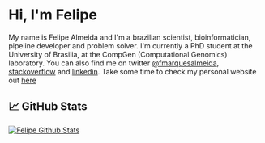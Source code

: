 # Hi, I'm Felipe

My name is Felipe Almeida and I'm a brazilian scientist, bioinformatician, pipeline developer and problem solver. I'm currently a PhD student at the University of Brasilia, at the CompGen (Computational Genomics) laboratory. You can also find me on twitter [@fmarquesalmeida](https://twitter.com/fmarquesalmeida), [stackoverflow](https://stackoverflow.com/users/12711021/felipe-almeida) and [linkedin](https://www.linkedin.com/in/almeida-fm). Take some time to check my personal website out [here](https://fmalmeida.github.io)

## &#x1f4c8; GitHub Stats
[![Felipe Github Stats](https://github-readme-stats.vercel.app/api?username=fmalmeida&count_private=true&show_icons=true&theme=vue)](https://github.com/fmalmeida/github-readme-stats)

<!--
    Top pipelines or repositories

## Main productions

<a href="https://github.com/fmalmeida/bacannot">
  <img align="center" src="https://github-readme-stats.vercel.app/api/pin/?username=fmalmeida&repo=bacannot" />
</a>
<a href="https://github.com/fmalmeida/mpgap">
  <img align="center" src="https://github-readme-stats.vercel.app/api/pin/?username=fmalmeida&repo=mpgap" />
</a>
<a href="https://github.com/fmalmeida/ngs-preprocess">
  <img align="center" src="https://github-readme-stats.vercel.app/api/pin/?username=fmalmeida&repo=ngs-preprocess" />
</a>
<a href="https://github.com/fmalmeida/gff-toolbox">
  <img align="center" src="https://github-readme-stats.vercel.app/api/pin/?username=fmalmeida&repo=gff-toolbox" />
</a>
-->
